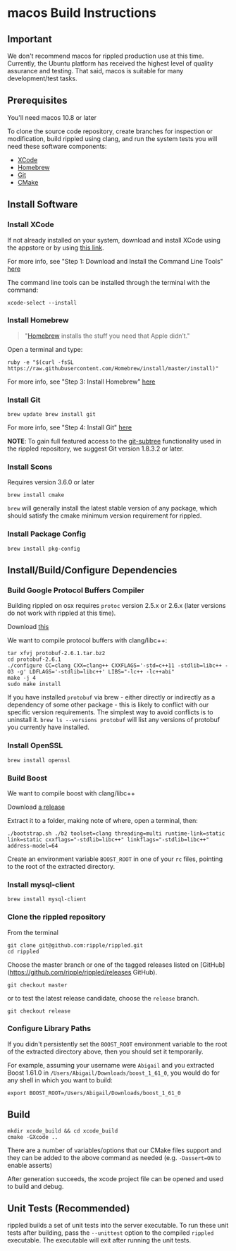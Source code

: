 # macos Build Instructions

## Important

We don't recommend macos for rippled production use at this time. Currently, the
Ubuntu platform has received the highest level of quality assurance and
testing. That said, macos is suitable for many development/test tasks.

## Prerequisites

You'll need macos 10.8 or later

To clone the source code repository, create branches for inspection or
modification, build rippled using clang, and run the system tests you will need
these software components:

* [XCode](https://developer.apple.com/xcode/)
* [Homebrew](http://brew.sh/)
* [Git](http://git-scm.com/)
* [CMake](http://cmake.org/)

## Install Software

### Install XCode

If not already installed on your system, download and install XCode using the
appstore or by using [this link](https://developer.apple.com/xcode/).

For more info, see "Step 1: Download and Install the Command Line Tools"
[here](http://www.moncefbelyamani.com/how-to-install-xcode-homebrew-git-rvm-ruby-on-mac)

The command line tools can be installed through the terminal with the command:

```
xcode-select --install
```

### Install Homebrew

> "[Homebrew](http://brew.sh/) installs the stuff you need that Apple didn’t."

Open a terminal and type:

```
ruby -e "$(curl -fsSL https://raw.githubusercontent.com/Homebrew/install/master/install)"
```

For more info, see "Step 3: Install Homebrew"
[here](http://www.moncefbelyamani.com/how-to-install-xcode-homebrew-git-rvm-ruby-on-mac)

### Install Git

```
brew update brew install git
```

For more info, see "Step 4: Install Git"
[here](http://www.moncefbelyamani.com/how-to-install-xcode-homebrew-git-rvm-ruby-on-mac)

**NOTE**: To gain full featured access to the
[git-subtree](http://blogs.atlassian.com/2013/05/alternatives-to-git-submodule-git-subtree/)
functionality used in the rippled repository, we suggest Git version 1.8.3.2 or
later.

### Install Scons

Requires version 3.6.0 or later

```
brew install cmake
```

`brew` will generally install the latest stable version of any package, which
should satisfy the cmake minimum version requirement for rippled.

### Install Package Config

```
brew install pkg-config
```

## Install/Build/Configure Dependencies

### Build Google Protocol Buffers Compiler

Building rippled on osx requires `protoc` version 2.5.x or 2.6.x (later versions
do not work with rippled at this time).

Download [this](https://github.com/google/protobuf/releases/download/v2.6.1/protobuf-2.6.1.tar.bz2)

We want to compile protocol buffers with clang/libc++:

```
tar xfvj protobuf-2.6.1.tar.bz2
cd protobuf-2.6.1
./configure CC=clang CXX=clang++ CXXFLAGS='-std=c++11 -stdlib=libc++ -O3 -g' LDFLAGS='-stdlib=libc++' LIBS="-lc++ -lc++abi"
make -j 4
sudo make install
```

If you have installed `protobuf` via brew - either directly or indirectly as a
dependency of some other package - this is likely to conflict with our specific
version requirements. The simplest way to avoid conflicts is to uninstall it.
`brew ls --versions protobuf` will list any versions of protobuf
you currently have installed.

### Install OpenSSL

```
brew install openssl
```

### Build Boost

We want to compile boost with clang/libc++

Download [a release](https://sourceforge.net/projects/boost/files/boost/1.61.0/boost_1_61_0.tar.bz2)

Extract it to a folder, making note of where, open a terminal, then:

```
./bootstrap.sh ./b2 toolset=clang threading=multi runtime-link=static link=static cxxflags="-stdlib=libc++" linkflags="-stdlib=libc++" address-model=64
```

Create an environment variable `BOOST_ROOT` in one of your `rc` files, pointing
to the root of the extracted directory.

### Install mysql-client
```
brew install mysql-client
```

### Clone the rippled repository

From the terminal

```
git clone git@github.com:ripple/rippled.git
cd rippled
```

Choose the master branch or one of the tagged releases listed on
[GitHub](https://github.com/ripple/rippled/releases GitHub).

```
git checkout master
```

or to test the latest release candidate, choose the `release` branch.

```
git checkout release
```

### Configure Library Paths

If you didn't persistently set the `BOOST_ROOT` environment variable to the
root of the extracted directory above, then you should set it temporarily.

For example, assuming your username were `Abigail` and you extracted Boost
1.61.0 in `/Users/Abigail/Downloads/boost_1_61_0`, you would do for any
shell in which you want to build:

```
export BOOST_ROOT=/Users/Abigail/Downloads/boost_1_61_0
```

## Build

```
mkdir xcode_build && cd xcode_build
cmake -GXcode ..
```

There are a number of variables/options that our CMake files support and they
can be added to the above command as needed (e.g. `-Dassert=ON` to enable
asserts)

After generation succeeds, the xcode project file can be opened and used to
build and debug.

## Unit Tests (Recommended)

rippled builds a set of unit tests into the server executable. To run these unit
tests after building, pass the `--unittest` option to the compiled `rippled`
executable. The executable will exit after running the unit tests.


